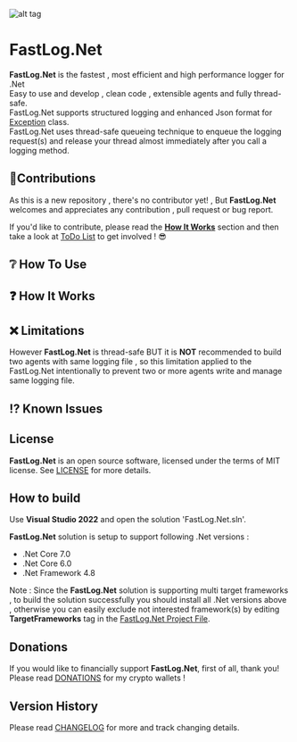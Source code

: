 ![alt tag](https://github.com/ShayanFiroozi/FastLog.Net/blob/master/FastLog.Net/Icon/FastLogNet.ico)

# FastLog.Net

**FastLog.Net** is the fastest , most efficient and high performance logger for .Net  
Easy to use and develop , clean code , extensible agents and fully thread-safe.  
FastLog.Net supports structured logging and enhanced Json format for [Exception](https://learn.microsoft.com/en-us/dotnet/api/system.exception?view=net-7.0) class.  
FastLog.Net uses thread-safe queueing technique to enqueue the logging request(s) and release your thread almost immediately after you call a logging method.

## 🤝Contributions

As this is a new repository , there's no contributor yet! , But **FastLog.Net** welcomes and appreciates any contribution , pull request or bug report.

If you'd like to contribute, please read the [**How It Works**](https://github.com/ShayanFiroozi/FastLog.Net#-how-it-works) section and then take a look at [ToDo List](ToDo.md) to get involved ! 😎


## ❔ How To Use


## ❓ How It Works


## ❌ Limitations

However **FastLog.Net** is thread-safe BUT it is **NOT** recommended to build two agents with same logging file , so this limitation applied to the FastLog.Net intentionally to prevent two or more agents write and manage same logging file.

## ⁉ Known Issues


## License

**FastLog.Net** is an open source software, licensed under the terms of MIT license.
See [LICENSE](LICENSE.md) for more details.


## How to build

Use **Visual Studio 2022** and open the solution 'FastLog.Net.sln'.

**FastLog.Net** solution is setup to support following .Net versions :

- .Net Core 7.0
- .Net Core 6.0
- .Net Framework 4.8


Note : Since the **FastLog.Net** solution is supporting multi target frameworks , to build the solution successfully you should install all .Net versions above , otherwise you can easily exclude not interested framework(s) by editing **TargetFrameworks** tag in the [FastLog.Net Project File](https://github.com/ShayanFiroozi/FastLog.Net/blob/master/FastLog.Net/FastLog.Net.csproj).

## Donations
If you would like to financially support **FastLog.Net**, first of all, thank you! Please read [DONATIONS](DONATIONS.md) for my crypto wallets !

## Version History
Please read [CHANGELOG](CHANGELOG.md) for more and track changing details.
